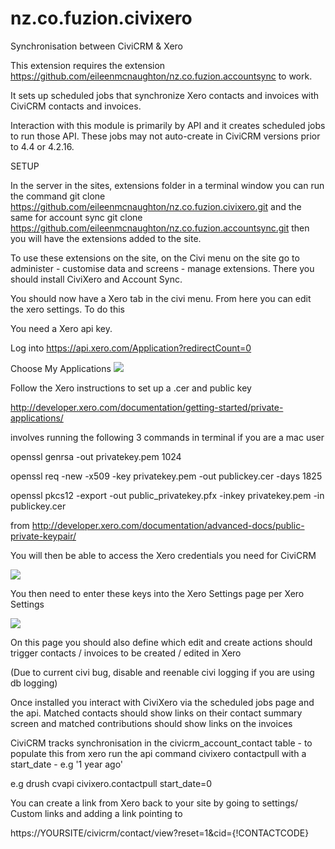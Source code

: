 nz.co.fuzion.civixero
=====================

Synchronisation between CiviCRM &amp; Xero

This extension requires the extension https://github.com/eileenmcnaughton/nz.co.fuzion.accountsync to work.

It sets up scheduled jobs that synchronize Xero contacts and invoices with CiviCRM contacts and invoices.

Interaction with this module is primarily by API and it creates scheduled jobs to run those API. These jobs may not auto-create in CiviCRM versions prior to 4.4 or 4.2.16.

SETUP

In the server in the sites, extensions folder in a terminal window you can run the command 
git clone https://github.com/eileenmcnaughton/nz.co.fuzion.civixero.git 
and the same for account sync
git clone https://github.com/eileenmcnaughton/nz.co.fuzion.accountsync.git
then you will have the extensions added to the site.

To use these extensions on the site, on the Civi menu on the site go to administer - customise data and screens - manage extensions. There you should install CiviXero and Account Sync.

You should now have a Xero tab in the civi menu. From here you can edit the xero settings. To do this 

You need a Xero api key. 

Log into https://api.xero.com/Application?redirectCount=0

Choose My Applications
<img src='https://raw.githubusercontent.com/eileenmcnaughton/nz.co.fuzion.civixero/master/docs/images/create_application.png'>

Follow the Xero instructions to set up a .cer and public key

http://developer.xero.com/documentation/getting-started/private-applications/

involves running the following 3 commands in terminal if you are a mac user

openssl genrsa -out privatekey.pem 1024

openssl req -new -x509 -key privatekey.pem -out publickey.cer -days 1825

openssl pkcs12 -export -out public_privatekey.pfx -inkey privatekey.pem -in publickey.cer

from http://developer.xero.com/documentation/advanced-docs/public-private-keypair/

You will then be able to access the Xero credentials you need for CiviCRM

<img src='https://raw.githubusercontent.com/eileenmcnaughton/nz.co.fuzion.civixero/master/docs/images/credentials.png'>

You then need to enter these keys into the Xero Settings page per Xero Settings

<img src='https://raw.githubusercontent.com/eileenmcnaughton/nz.co.fuzion.civixero/master/docs/images/xero_settings.png'>

On this page you should also define which edit and create actions should trigger contacts / invoices to be created / edited in Xero

(Due to current civi bug, disable and reenable civi logging if you are using db logging)

Once installed you interact with CiviXero via the scheduled jobs page and the api. Matched contacts should show links on their contact summary screen and matched contributions should show links on the invoices


CiviCRM tracks synchronisation in the civicrm_account_contact table - to populate this from xero run the api command civixero contactpull with a start_date - e.g '1 year ago'

e.g
drush cvapi civixero.contactpull start_date=0



  You can create a link from Xero back to your site by going to settings/ Custom links and adding a link pointing to
  
  https://YOURSITE/civicrm/contact/view?reset=1&cid={!CONTACTCODE}
